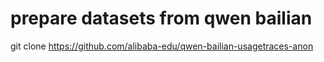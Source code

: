 # prepare datasets from qwen bailian

git clone https://github.com/alibaba-edu/qwen-bailian-usagetraces-anon
